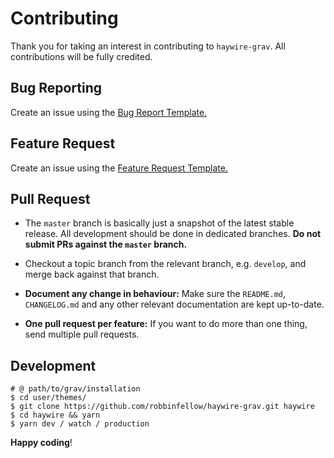 # Contributing

Thank you for taking an interest in contributing to `haywire-grav`. All contributions will be fully credited.

## Bug Reporting

Create an issue using the [Bug Report Template.](https://github.com/robbinfellow/haywire-grav/issues/new?template=Bug_Report.md)

## Feature Request

Create an issue using the [Feature Request Template.](https://github.com/robbinfellow/haywire-grav/issues/new?template=Feature_Request.md)

## Pull Request

- The `master` branch is basically just a snapshot of the latest stable release. All development should be done in dedicated branches. **Do not submit PRs against the `master` branch.**

- Checkout a topic branch from the relevant branch, e.g. `develop`, and merge back against that branch.

- **Document any change in behaviour:** Make sure the `README.md`, `CHANGELOG.md` and any other relevant documentation are kept up-to-date.

- **One pull request per feature:** If you want to do more than one thing, send multiple pull requests.

## Development

``` shell
# @ path/to/grav/installation
$ cd user/themes/
$ git clone https://github.com/robbinfellow/haywire-grav.git haywire
$ cd haywire && yarn
$ yarn dev / watch / production
```

**Happy coding**!
